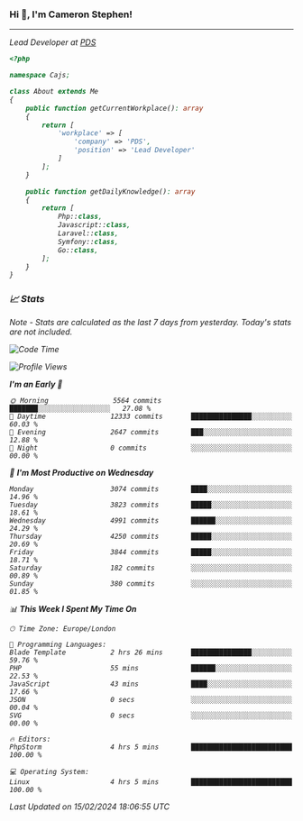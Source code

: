 ### Hi 👋, I'm Cameron Stephen!
<hr>
<p><em>Lead Developer at <a href="https://prindatasolutions.co.uk">PDS</a></p>


```php
<?php

namespace Cajs;

class About extends Me
{
    public function getCurrentWorkplace(): array
    {
        return [
            'workplace' => [
                'company' => 'PDS',
                'position' => 'Lead Developer'
            ]
        ];
    }

    public function getDailyKnowledge(): array
    {
        return [
            Php::class,
            Javascript::class,
            Laravel::class,
            Symfony::class,
            Go::class,
        ];
    }
}
```

### 📈 Stats
<p><em>Note - Stats are calculated as the last 7 days from yesterday. Today's stats are not included.</em></p>


<!--START_SECTION:waka-->
![Code Time](http://img.shields.io/badge/Code%20Time-3%2C661%20hrs%203%20mins-blue)

![Profile Views](http://img.shields.io/badge/Profile%20Views-0-blue)

**I'm an Early 🐤** 

```text
🌞 Morning                5564 commits        ███████░░░░░░░░░░░░░░░░░░   27.08 % 
🌆 Daytime                12333 commits       ███████████████░░░░░░░░░░   60.03 % 
🌃 Evening                2647 commits        ███░░░░░░░░░░░░░░░░░░░░░░   12.88 % 
🌙 Night                  0 commits           ░░░░░░░░░░░░░░░░░░░░░░░░░   00.00 % 
```
📅 **I'm Most Productive on Wednesday** 

```text
Monday                   3074 commits        ████░░░░░░░░░░░░░░░░░░░░░   14.96 % 
Tuesday                  3823 commits        █████░░░░░░░░░░░░░░░░░░░░   18.61 % 
Wednesday                4991 commits        ██████░░░░░░░░░░░░░░░░░░░   24.29 % 
Thursday                 4250 commits        █████░░░░░░░░░░░░░░░░░░░░   20.69 % 
Friday                   3844 commits        █████░░░░░░░░░░░░░░░░░░░░   18.71 % 
Saturday                 182 commits         ░░░░░░░░░░░░░░░░░░░░░░░░░   00.89 % 
Sunday                   380 commits         ░░░░░░░░░░░░░░░░░░░░░░░░░   01.85 % 
```


📊 **This Week I Spent My Time On** 

```text
🕑︎ Time Zone: Europe/London

💬 Programming Languages: 
Blade Template           2 hrs 26 mins       ███████████████░░░░░░░░░░   59.76 % 
PHP                      55 mins             ██████░░░░░░░░░░░░░░░░░░░   22.53 % 
JavaScript               43 mins             ████░░░░░░░░░░░░░░░░░░░░░   17.66 % 
JSON                     0 secs              ░░░░░░░░░░░░░░░░░░░░░░░░░   00.04 % 
SVG                      0 secs              ░░░░░░░░░░░░░░░░░░░░░░░░░   00.00 % 

🔥 Editors: 
PhpStorm                 4 hrs 5 mins        █████████████████████████   100.00 % 

💻 Operating System: 
Linux                    4 hrs 5 mins        █████████████████████████   100.00 % 
```


 Last Updated on 15/02/2024 18:06:55 UTC
<!--END_SECTION:waka-->
